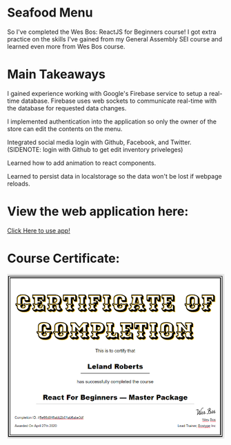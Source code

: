 # Seafood Menu

So I've completed the Wes Bos: ReactJS for Beginners course! I got extra practice on the skills I've gained from my General Assembly SEI course and learned even more from Wes Bos course. 

# Main Takeaways

I gained experience working with Google's Firebase service to setup a real-time database. Firebase uses web sockets  to communicate real-time with the database for requested data changes.

I implemented authentication into the application so only the owner of the store can edit the contents on the menu.

Integrated social media login with Github, Facebook, and Twitter. (SIDENOTE: login with Github to get edit inventory priveleges)

Learned how to add animation to react components. 

Learned to persist data in localstorage so the data won't be lost if webpage reloads. 


# View the web application here:
<a href="https://practical-raman-9aaaa7.netlify.app/">Click Here to use app!</a>

# Course Certificate:
<img src="images/react-for-beginners-certificate.PNG" alt="Course Certificate">